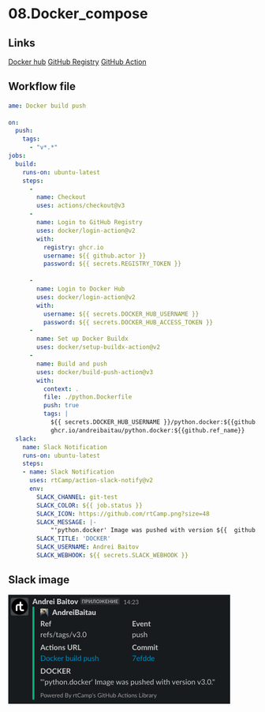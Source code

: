 # 08.Docker_compose

## Links

[Docker hub](https://hub.docker.com/r/andreibaitov/python.docker/tags)
[GitHub Registry](https://github.com/users/AndreiBaitau/packages/container/package/python.docker)
[GitHub Action](https://github.com/AndreiBaitau/docker.action/actions/runs/3668733536)

## Workflow file

```yaml
ame: Docker build push

on:
  push:
    tags:
      - "v*.*"
jobs:
  build:
    runs-on: ubuntu-latest
    steps:
      -
        name: Checkout
        uses: actions/checkout@v3
      -
        name: Login to GitHub Registry
        uses: docker/login-action@v2
        with:
          registry: ghcr.io
          username: ${{ github.actor }}
          password: ${{ secrets.REGISTRY_TOKEN }}

      -
        name: Login to Docker Hub
        uses: docker/login-action@v2
        with:
          username: ${{ secrets.DOCKER_HUB_USERNAME }}
          password: ${{ secrets.DOCKER_HUB_ACCESS_TOKEN }}
      -
        name: Set up Docker Buildx
        uses: docker/setup-buildx-action@v2
      -
        name: Build and push
        uses: docker/build-push-action@v3
        with:
          context: .
          file: ./python.Dockerfile
          push: true
          tags: |
            ${{ secrets.DOCKER_HUB_USERNAME }}/python.docker:${{github.ref_name}}
            ghcr.io/andreibaitau/python.docker:${{github.ref_name}}
  slack:
    name: Slack Notification
    runs-on: ubuntu-latest
    steps:
    - name: Slack Notification
      uses: rtCamp/action-slack-notify@v2
      env:
        SLACK_CHANNEL: git-test
        SLACK_COLOR: ${{ job.status }}
        SLACK_ICON: https://github.com/rtCamp.png?size=48
        SLACK_MESSAGE: |-
            "'python.docker' Image was pushed with version ${{  github.ref_name }}."
        SLACK_TITLE: 'DOCKER'
        SLACK_USERNAME: Andrei Baitov
        SLACK_WEBHOOK: ${{ secrets.SLACK_WEBHOOK }}

```

## Slack image
![slack](slack.png)